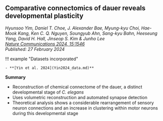 ## Comparative connectomics of dauer reveals developmental plasticity
_Hyunsoo Yim, Daniel T. Choe, J. Alexander Bae, Myung-kyu Choi, Hae-Mook Kang, Ken C. Q. Nguyen, Soungyub Ahn, Sang-kyu Bahn, Heeseung Yang, David H. Hall, Jinseop S. Kim & Junho Lee_ <br> _[Nature Communications 2024, 15:1546](https://doi.org/10.1038/s41467-024-45943-3)_<br>
_Published: 27 February 2024_


!!! example "Datasets incorporated"     

    - **[Yin et al. 2024](Yin2024_data.md)**


**Summary**

- Reconstruction of chemical connectome of the dauer, a distinct developmental stage of _C. elegans_
- Uses volumetric reconstruction and automated synapse detection
- Theoretical analysis shows a considerable rearrangement of sensory neuron connections and an increase in clustering within motor neurons during this developmental stage
